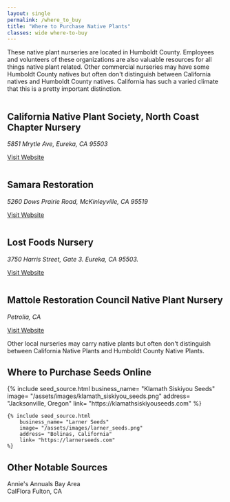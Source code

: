 ```yaml
---
layout: single 
permalink: /where_to_buy
title: "Where to Purchase Native Plants"
classes: wide where-to-buy
---
```

<p>
These native plant nurseries are located in Humboldt County. Employees and volunteers of these organizations are also valuable resources for all things native plant related. Other commercial nurseries may have some Humboldt County natives but often don't distinguish between California natives and Humboldt County natives. California has such a varied climate that this is a pretty important distinction.
</p>
<div class="feature__wrapper">
    <div class="feature__item">
      <div class="archive__item">
          <div class="archive__item-teaser">
            <img src="{{'/assets/images/cnps_northcoast_nursery.jpg' | prepend:site.baseurl }}" alt="">
          </div>
        <div class="archive__item-body">
            <h2 class="archive__item-title">California Native Plant Society, North Coast Chapter Nursery</h2>
            <div class="archive__item-excerpt">
                <address> 
                5851 Mrytle Ave, Eureka, CA 95503
                </address> 
            </div>
            <p><a href="https://northcoastcnps.org/index.php/nursery" target="_blank" class="btn btn--primary">Visit Website</a></p>
        </div>
      </div>
    </div>
    <div class="feature__item">
      <div class="archive__item">
          <div class="archive__item-teaser">
            <img src="{{'/assets/images/samara_restoration_nursery.jpg' | prepend:site.baseurl }}" alt="">
          </div>
        <div class="archive__item-body">
            <h2 class="archive__item-title">Samara Restoration</h2>
            <div class="archive__item-excerpt">
                <address> 
                5260 Dows Prairie Road, McKinleyville, CA 95519
                </address> 
            </div>
            <p><a href="https://www.samararestoration.com/nursery/" class="btn btn--primary">Visit Website</a></p>
        </div>
      </div>
    </div>
    <div class="feature__item">
      <div class="archive__item">
          <div class="archive__item-teaser">
            <img src="{{'/assets/images/lost_foods_nursery.jpg' | prepend:site.baseurl }}" alt="">
          </div>
        <div class="archive__item-body">
            <h2 class="archive__item-title">Lost Foods Nursery</h2>
            <div class="archive__item-excerpt">
                <address> 
                3750 Harris Street, Gate 3. Eureka, CA 95503.
                </address> 
            </div>
            <p><a href="http://lostfoods.org/" class="btn btn--primary">Visit Website</a></p>
        </div>
      </div>
    </div>
    <div class="feature__item">
      <div class="archive__item">
          <div class="archive__item-teaser">
            <img src="{{'/assets/images/mattole_nursery.jpg' | prepend:site.baseurl }}" alt="">
          </div>
        <div class="archive__item-body">
            <h2 class="archive__item-title">Mattole Restoration Council Native Plant Nursery</h2>
            <div class="archive__item-excerpt">
                <address> 
                Petrolia, CA
                </address>
            </div>
            <p><a href="https://www.mattole.org/resources/native-plants/" class="btn btn--primary">Visit Website</a></p>
        </div>
      </div>
    </div>
</div>
<p>
Other local nurseries may carry native plants but often don't distinguish between California Native Plants and Humboldt County Native Plants.
</p>

<h2>Where to Purchase Seeds Online</h2>
<div class="seed card_container">
    {% include seed_source.html 
        business_name= "Klamath Siskiyou Seeds"
        image= "/assets/images/klamath_siskiyou_seeds.png" 
        address= "Jacksonville, Oregon"
        link= "https://klamathsiskiyouseeds.com"
    %}
    
    {% include seed_source.html 
        business_name= "Larner Seeds"
        image= "/assets/images/larner_seeds.png" 
        address= "Bolinas, California"
        link= "https://larnerseeds.com"
    %}
</div>

<h2>Other Notable Sources</h2>
<div>
    <div>	
        Annie's Annuals Bay Area
    </div>
    <div>
        CalFlora Fulton, CA
    </div>
</div>
